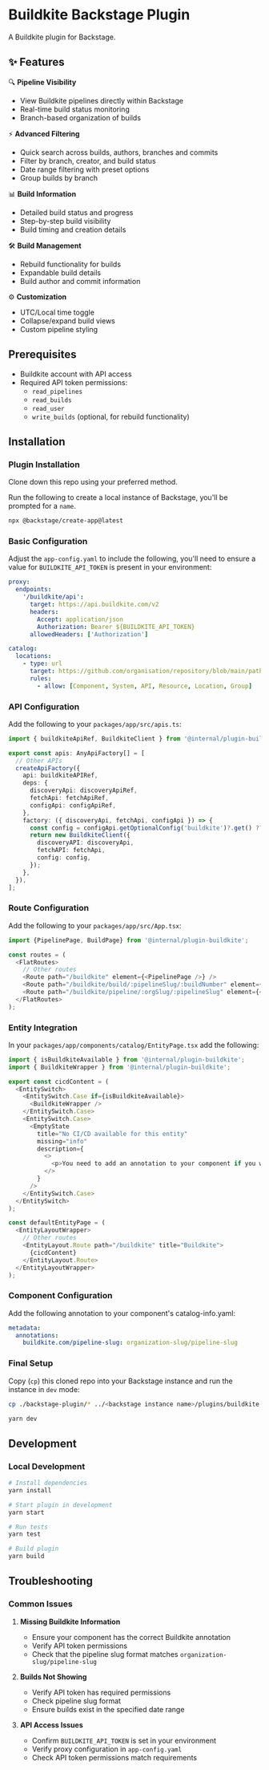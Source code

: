 # Buildkite Backstage Plugin

A Buildkite plugin for Backstage.

## ✨ Features

🔍 **Pipeline Visibility**
- View Buildkite pipelines directly within Backstage
- Real-time build status monitoring
- Branch-based organization of builds

⚡️ **Advanced Filtering**
- Quick search across builds, authors, branches and commits
- Filter by branch, creator, and build status
- Date range filtering with preset options
- Group builds by branch

📊 **Build Information**
- Detailed build status and progress
- Step-by-step build visibility
- Build timing and creation details

🛠️ **Build Management**
- Rebuild functionality for builds
- Expandable build details
- Build author and commit information

⚙️ **Customization**
- UTC/Local time toggle
- Collapse/expand build views
- Custom pipeline styling

## Prerequisites
- Buildkite account with API access
- Required API token permissions:
  - `read_pipelines`
  - `read_builds` 
  - `read_user`
  - `write_builds` (optional, for rebuild functionality)

## Installation

### Plugin Installation

Clone down this repo using your preferred method.

Run the following to create a local instance of Backstage, you'll be prompted for a `name`.

```sh
npx @backstage/create-app@latest
```

### Basic Configuration

Adjust the `app-config.yaml` to include the following, you'll need to ensure a value for `BUILDKITE_API_TOKEN` is present in your environment:

```yaml
proxy:
  endpoints:
    '/buildkite/api':
      target: https://api.buildkite.com/v2
      headers:
        Accept: application/json
        Authorization: Bearer ${BUILDKITE_API_TOKEN}
      allowedHeaders: ['Authorization']

catalog:
  locations:
    - type: url
      target: https://github.com/organisation/repository/blob/main/path/to/catalog-info.yaml
      rules:
        - allow: [Component, System, API, Resource, Location, Group]
```

### API Configuration

Add the following to your `packages/app/src/apis.ts`:

```ts
import { buildkiteApiRef, BuildkiteClient } from '@internal/plugin-buildkite';

export const apis: AnyApiFactory[] = [
  // Other APIs
  createApiFactory({
    api: buildkiteAPIRef,
    deps: {
      discoveryApi: discoveryApiRef,
      fetchApi: fetchApiRef,
      configApi: configApiRef,
    },
    factory: ({ discoveryApi, fetchApi, configApi }) => {
      const config = configApi.getOptionalConfig('buildkite')?.get() ?? {};
      return new BuildkiteClient({
        discoveryAPI: discoveryApi,
        fetchAPI: fetchApi,
        config: config,
      });
    },
  }),
];
```

### Route Configuration

Add the following to your `packages/app/src/App.tsx`:

```ts
import {PipelinePage, BuildPage} from '@internal/plugin-buildkite';

const routes = (
  <FlatRoutes>
    // Other routes
    <Route path="/buildkite" element={<PipelinePage />} />
    <Route path="/buildkite/build/:pipelineSlug/:buildNumber" element={<BuildPage />} />
    <Route path="/buildkite/pipeline/:orgSlug/:pipelineSlug" element={<PipelinePage />} />
  </FlatRoutes>
);
```

### Entity Integration

In your `packages/app/components/catalog/EntityPage.tsx` add the following:

```ts
import { isBuildkiteAvailable } from '@internal/plugin-buildkite';
import { BuildkiteWrapper } from '@internal/plugin-buildkite';

export const cicdContent = (
  <EntitySwitch>
    <EntitySwitch.Case if={isBuildkiteAvailable}>
      <BuildkiteWrapper />
    </EntitySwitch.Case>
    <EntitySwitch.Case>
      <EmptyState
        title="No CI/CD available for this entity"
        missing="info"
        description={
          <>
            <p>You need to add an annotation to your component if you want to enable CI/CD for it.</p>
          </>
        }
      />
    </EntitySwitch.Case>
  </EntitySwitch>
);

const defaultEntityPage = (
  <EntityLayoutWrapper>
    // Other routes
    <EntityLayout.Route path="/buildkite" title="Buildkite">
      {cicdContent}
    </EntityLayout.Route>
  </EntityLayoutWrapper>
);
```

### Component Configuration
Add the following annotation to your component's catalog-info.yaml:
```yaml
metadata:
  annotations:
    buildkite.com/pipeline-slug: organization-slug/pipeline-slug
```    

### Final Setup

Copy (`cp`) this cloned repo into your Backstage instance and run the instance in `dev` mode:

```sh
cp ./backstage-plugin/* ../<backstage instance name>/plugins/buildkite

yarn dev
```

## Development

### Local Development
```sh
# Install dependencies
yarn install

# Start plugin in development
yarn start

# Run tests
yarn test

# Build plugin
yarn build
```

## Troubleshooting

### Common Issues
1. **Missing Buildkite Information**
   - Ensure your component has the correct Buildkite annotation
   - Verify API token permissions
   - Check that the pipeline slug format matches `organization-slug/pipeline-slug`

2. **Builds Not Showing**
   - Verify API token has required permissions
   - Check pipeline slug format
   - Ensure builds exist in the specified date range

3. **API Access Issues**
   - Confirm `BUILDKITE_API_TOKEN` is set in your environment
   - Verify proxy configuration in `app-config.yaml`
   - Check API token permissions match requirements
